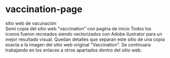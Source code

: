 # vaccination-page
sitio web de vacunación  
Semi copia del sitio web "vaccination" con pagina de inicio
Todos los iconos fueron recreados siendo vectorizados con Adobe ilustrator para un mejor resultado visual.
Quedan detalles que separan este sitio de una copia exacta a la imagen del sitio web original "Vaccination".
Se continuara trabajando en los enlaces a otros apartados dentro del sitio web.
